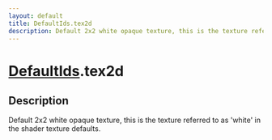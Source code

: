 ```yaml
---
layout: default
title: DefaultIds.tex2d
description: Default 2x2 white opaque texture, this is the texture referred to as 'white' in the shader texture defaults.
---
```

# [DefaultIds]({{site.url}}/Pages/Reference/DefaultIds.html).tex2d

## Description
Default 2x2 white opaque texture, this is the texture referred to as 'white'
in the shader texture defaults.

